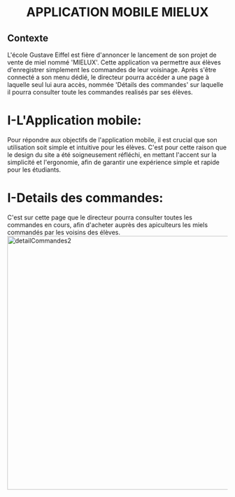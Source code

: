 <h1 align="center">APPLICATION MOBILE MIELUX</h1>

## Contexte

L'école Gustave Eiffel est fière d'annoncer le lancement de son projet de vente de miel nommé 'MIELUX'. Cette application va permettre aux élèves d'enregistrer simplement les commandes de leur voisinage. Après s'être connecté a son menu dédié, le directeur pourra accéder a une page à laquelle seul lui aura accès, nommée 'Détails des commandes' sur laquelle il pourra consulter toute les commandes realisés par ses élèves.


# I-L'Application mobile:
Pour répondre aux objectifs de l'application mobile, il est crucial que son utilisation soit simple et intuitive pour les élèves. C'est pour cette raison que le design du site a été soigneusement réfléchi, en mettant l'accent sur la simplicité et l'ergonomie, afin de garantir une expérience simple et rapide pour les étudiants.

# I-Details des commandes:
C'est sur cette page que le directeur pourra consulter toutes les commandes en cours, afin d'acheter auprès des apiculteurs les miels commandés par les voisins des élèves.
<img width="579" alt="detailCommandes2" src="https://github.com/ARTEUXE/APP-MOBILE-MIELUX/assets/100758418/66fd4b8e-17a1-428a-b662-02dc04a0d044">
